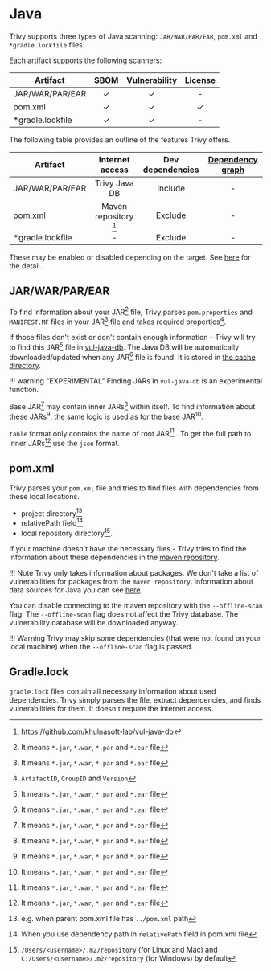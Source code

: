 # Java
Trivy supports three types of Java scanning: `JAR/WAR/PAR/EAR`, `pom.xml` and `*gradle.lockfile` files.

Each artifact supports the following scanners:

| Artifact         | SBOM  | Vulnerability | License |
| ---------------- | :---: | :-----------: | :-----: |
| JAR/WAR/PAR/EAR  |   ✓   |       ✓       |    -    |
| pom.xml          |   ✓   |       ✓       |    ✓    |
| *gradle.lockfile |   ✓   |       ✓       |    -    |

The following table provides an outline of the features Trivy offers.

| Artifact         |    Internet access    | Dev dependencies | [Dependency graph][dependency-graph] |
|------------------|:---------------------:|:----------------:|:------------------------------------:|
| JAR/WAR/PAR/EAR  |     Trivy Java DB     |     Include      |                  -                   |
| pom.xml          | Maven repository [^1] |     Exclude      |                  -                   |
| *gradle.lockfile |           -           |     Exclude      |                  -                   |

These may be enabled or disabled depending on the target.
See [here](./index.md) for the detail.

## JAR/WAR/PAR/EAR
To find information about your JAR[^2] file, Trivy parses `pom.properties` and `MANIFEST.MF` files in your JAR[^2] file and takes required properties[^3].

If those files don't exist or don't contain enough information - Trivy will try to find this JAR[^2] file in [vul-java-db](https://github.com/khulnasoft-lab/vul-java-db).
The Java DB will be automatically downloaded/updated when any JAR[^2] file is found.
It is stored in [the cache directory](../../configuration/cache.md#cache-directory).

!!! warning "EXPERIMENTAL"
    Finding JARs in `vul-java-db` is an experimental function.

Base JAR[^2] may contain inner JARs[^2] within itself.
To find information about these JARs[^2], the same logic is used as for the base JAR[^2].

`table` format only contains the name of root JAR[^2] . To get the full path to inner JARs[^2] use the `json` format.

## pom.xml
Trivy parses your `pom.xml` file and tries to find files with dependencies from these local locations.

- project directory[^4]
- relativePath field[^5]
- local repository directory[^6].

If your machine doesn't have the necessary files - Trivy tries to find the information about these dependencies in the [maven repository](https://repo.maven.apache.org/maven2/).

!!! Note
    Trivy only takes information about packages. We don't take a list of vulnerabilities for packages from the `maven repository`.
    Information about data sources for Java you can see [here](../../scanner/vulnerability.md#data-sources_1).

You can disable connecting to the maven repository with the `--offline-scan` flag.
The `--offline-scan` flag does not affect the Trivy database.
The vulnerability database will be downloaded anyway.

!!! Warning
    Trivy may skip some dependencies (that were not found on your local machine) when the `--offline-scan` flag is passed.

## Gradle.lock
`gradle.lock` files contain all necessary information about used dependencies.
Trivy simply parses the file, extract dependencies, and finds vulnerabilities for them.
It doesn't require the internet access.

[^1]: https://github.com/khulnasoft-lab/vul-java-db
[^1]: Uses maven repository to get information about dependencies. Internet access required.
[^2]: It means `*.jar`, `*.war`, `*.par` and `*.ear` file
[^3]: `ArtifactID`, `GroupID` and `Version`
[^4]: e.g. when parent pom.xml file has `../pom.xml` path
[^5]: When you use dependency path in `relativePath` field in pom.xml file
[^6]: `/Users/<username>/.m2/repository` (for Linux and Mac) and `C:/Users/<username>/.m2/repository` (for Windows) by default

[dependency-graph]: ../../configuration/reporting.md#show-origins-of-vulnerable-dependencies